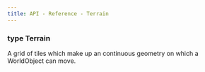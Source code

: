 ```yaml
---
title: API - Reference - Terrain
---
```


### type Terrain

A grid of tiles which make up an continuous geometry on which a WorldObject
can move.
